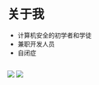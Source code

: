 # 关于我

- 计算机安全的初学者和学徒
- 兼职开发人员
- 自闭症
<br/>
<img src="https://github-readme-stats.vercel.app/api?username=ijzosve&theme=cobalt&show_icons=true"/> <img src="https://github-readme-stats.vercel.app/api/top-langs/?username=ijzosve&theme=cobalt&layout=compact&langs_count=10&hide=html,css"/>

